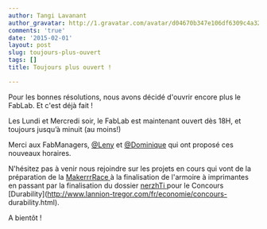 ```yaml
---
author: Tangi Lavanant
author_gravatar: http://1.gravatar.com/avatar/d04670b347e106df6309c4a3235f00b9?s=96&d=mm&r=g
comments: 'true'
date: '2015-02-01'
layout: post
slug: toujours-plus-ouvert
tags: []
title: Toujours plus ouvert !

---
```

Pour les bonnes résolutions, nous avons décidé d'ouvrir encore plus le FabLab.
Et c'est déjà fait !

Les Lundi et Mercredi soir, le FabLab est maintenant ouvert dès 18H, et
toujours jusqu’à minuit (au moins!)

Merci aux FabManagers, [@Leny](http://fablab-lannion.org/membres/leny/) et
[@Dominique](http://fablab-lannion.org/membres/dominique/) qui ont proposé ces
nouveaux horaires.

N'hésitez pas à venir nous rejoindre sur les projets en cours qui vont de la
préparation de la [MakerrrRace ](http://makerrrrsrace.blogspot.com/)à la
finalisation de l'armoire à imprimantes en passant par la finalisation du
dossier [nerzhTi ](http://fablab-lannion.org/wiki/index.php?title=NerzhTi)pour
le Concours [Durability](http://www.lannion-tregor.com/fr/economie/concours-
durability.html).

A bientôt !


